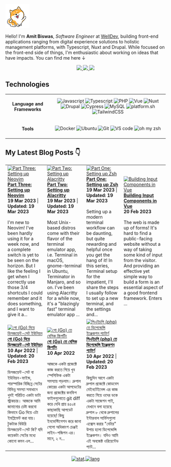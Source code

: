 <img alt="dog-waiving-hand" src="dog.gif" width="75px" />

<p align="left">
   Hello! I'm <strong>Amit Biswas</strong>, <em>Software Engineer</em> at <a href="https://www.welldev.io/">WellDev</a>, building front-end applications ranging from digital experience solutions to holistic management platforms, with Typescript, Nuxt and Drupal. While focused on the front-end side of things, I'm enthusiastic about working on ideas that have impacts. You can find me here ↓
</p>

<div align="center">
  <a href="https://www.linkedin.com/in/amitkbiswas01/">
    <img src="https://img.shields.io/badge/-Amit_Biswas-blue?style=for-the-badge&logo=Linkedin&logoColor=white" />
  </a>
  <a href="https://twitter.com/amitkbiswas01/">
    <img src="https://img.shields.io/badge/-Amit_Biswas-blue?style=for-the-badge&logo=Twitter&logoColor=white" />
  </a>
  <a href="mailto:hi@amitbiswas.me">
    <img
      src="https://img.shields.io/badge/-hi@amitbiswas.me-c14438?style=for-the-badge&logo=Gmail&logoColor=white" />
  </a>
</div>

## **Technologies**

<table>
  <tbody>
    <tr>
      <td align="center"> <h4>Language and Frameworks</h4> </td>
      <td align="center">
        <img alt="Javascript"
          src="https://img.shields.io/badge/JavaScript-323330?style=for-the-badge&logo=javascript&logoColor=F7DF1E" />
        <img alt="Typescript"
          src="https://img.shields.io/badge/TypeScript-3178C6?style=for-the-badge&logo=typescript&logoColor=white" />
        <img alt="PHP"
          src="https://img.shields.io/badge/PHP7+-777BB4?style=for-the-badge&logo=php&logoColor=white" />
        <img alt="Vue"
          src="https://img.shields.io/badge/Vue.js-35495E?style=for-the-badge&logo=vuedotjs&logoColor=4FC08D" />
        <img alt="Nuxt"
          src="https://img.shields.io/badge/Nuxt.js-00DC82?style=for-the-badge&logo=nuxtdotjs&logoColor=4FC08D" />
        <img alt="Drupal"
          src="https://img.shields.io/badge/Drupal-0678BE?style=for-the-badge&logo=drupal&logoColor=white" />
        <img alt="Cypress"
          src="https://img.shields.io/badge/Cypress-17202C?style=for-the-badge&logo=cypress&logoColor=white" />
        <img alt="MySQL"
          src="https://img.shields.io/badge/MySQL-00000F?style=for-the-badge&color=42759C&logo=mysql&logoColor=white" />
        <img alt="platform.sh"
          src="https://img.shields.io/badge/platform.sh-FFFFFF?style=for-the-badge&color=black&logo=Platform.sh&logoColor=which" />
        <img alt="TailwindCSS"
          src="https://img.shields.io/badge/TailwindCSS-38B2AC?style=for-the-badge&logo=tailwind-css&logoColor=white" />
      </td>
    </tr>
    <tr>
      <td align="center"> <h4>Tools</h4> </td>
      <td align="center">
        <img alt="Docker"
          src="https://img.shields.io/badge/Docker-2CA5E0?style=for-the-badge&logo=docker&logoColor=white" />
        <img alt="Ubuntu"
          src="https://img.shields.io/badge/Ubuntu-E95420?style=for-the-badge&logo=ubuntu&logoColor=white" />
        <img alt="Git" src="https://img.shields.io/badge/Git-F05032?style=for-the-badge&logo=git&logoColor=white" />
        <img alt="VS code"
          src="https://img.shields.io/badge/Visual_Studio_Code-0078D4?style=for-the-badge&logo=visual%20studio%20code&logoColor=white" />
        <img alt="oh my zsh"
          src="https://img.shields.io/badge/oh_my_zsh-1A2C34?style=for-the-badge&logo=GNU%20Bash&logoColor=white" />
      </td>
    </tr>
  </tbody>
</table>

## My Latest Blog Posts 👇
<!-- HASHNODE_BLOG:START -->
<table><tr><td><a href="https://amitkbiswas01.hashnode.dev/part-three-setting-up-neovim-clffbc09f000109mo0aa25wuy" title="Part Three: Setting up Neovim"><img src="https://cdn.hashnode.com/res/hashnode/image/upload/v1679224140553/619bbc3e-abb7-4534-a075-742a18b80a06.png" alt="Part Three: Setting up Neovim"   /></a>
<a href="https://amitkbiswas01.hashnode.dev/part-three-setting-up-neovim-clffbc09f000109mo0aa25wuy" title="Part Three: Setting up Neovim"><strong>Part Three: Setting up Neovim</strong></a>
<div><strong>19 Mar 2023</strong> | <strong>Updated: 19 Mar 2023</strong></div>
<br/> I'm new to Neovim! I've been hardly using it for a week now, and a complete switch is yet to be seen on the horizon. But I like the feeling I get when I correctly use those 3/4 shortcuts I could remember and it does something, and I want to give it a...</td><td><a href="https://amitkbiswas01.hashnode.dev/part-two-setting-up-alacritty-clff8fm8x01qpesnv344gc3v4" title="Part Two: Setting up Alacritty"><img src="https://cdn.hashnode.com/res/hashnode/image/upload/v1679206321399/c819ed0a-9e2d-4080-8e5b-1039dc902f3d.png" alt="Part Two: Setting up Alacritty"   /></a>
<a href="https://amitkbiswas01.hashnode.dev/part-two-setting-up-alacritty-clff8fm8x01qpesnv344gc3v4" title="Part Two: Setting up Alacritty"><strong>Part Two: Setting up Alacritty</strong></a>
<div><strong>19 Mar 2023</strong> | <strong>Updated: 19 Mar 2023</strong></div>
<br/> Most Unix-based distros come with their flavor of the terminal emulator app, i.e. Terminal in macOS, gnome-terminal in Ubuntu, Terminator in Manjaro, and so on. I've been using Alacritty for a while now, it's a "blazingly fast" terminal emulator app ...</td><td><a href="https://amitkbiswas01.hashnode.dev/part-one-setting-up-zsh-clff896m1026mg5nv4dmc3lkq" title="Part One: Setting up Zsh"><img src="https://cdn.hashnode.com/res/hashnode/image/stock/unsplash/xbEVM6oJ1Fs/upload/6f4f0f2b27e8d35e0ea2a020e7d8ade7.jpeg" alt="Part One: Setting up Zsh"   /></a>
<a href="https://amitkbiswas01.hashnode.dev/part-one-setting-up-zsh-clff896m1026mg5nv4dmc3lkq" title="Part One: Setting up Zsh"><strong>Part One: Setting up Zsh</strong></a>
<div><strong>19 Mar 2023</strong> | <strong>Updated: 19 Mar 2023</strong></div>
<br/> Setting up a modern terminal workflow can be daunting, but quite rewarding and helpful once you get the hang of it! In this series, Terminal setup for the impatient, I'll share the steps I usually follow to set up a new terminal, and the settings and...</td><td><a href="https://amitkbiswas01.hashnode.dev/building-input-components-in-vue-cled011a9000h09l502jua2zs" title="Building Input Components in Vue"><img src="https://cdn.hashnode.com/res/hashnode/image/upload/v1676908465916/ac7f4fd4-0d87-4b15-8de5-65931fbb3def.png" alt="Building Input Components in Vue"   /></a>
<a href="https://amitkbiswas01.hashnode.dev/building-input-components-in-vue-cled011a9000h09l502jua2zs" title="Building Input Components in Vue"><strong>Building Input Components in Vue</strong></a>
<div><strong>20 Feb 2023</strong></div>
<br/> The web is made up of forms! It's hard to find a public-facing website without a way of taking some kind of input from the visitor. And providing an effective yet simple way to build a form is an essential aspect of a good frontend framework. Enters ...</td></tr><tr><td><a href="https://amitkbiswas01.hashnode.dev/disjoint-set-union-in-go-cleczn892000009meevv8cbv3" title="গো (Go) দিয়ে ডিসজয়েন্ট-সেট ইউনিয়ন"><img src="https://cdn.hashnode.com/res/hashnode/image/upload/v1676907816682/f7056367-0133-4e8b-84f5-dbaf7fd2608b.png" alt="গো (Go) দিয়ে ডিসজয়েন্ট-সেট ইউনিয়ন"   /></a>
<a href="https://amitkbiswas01.hashnode.dev/disjoint-set-union-in-go-cleczn892000009meevv8cbv3" title="গো (Go) দিয়ে ডিসজয়েন্ট-সেট ইউনিয়ন"><strong>গো (Go) দিয়ে ডিসজয়েন্ট-সেট ইউনিয়ন</strong></a>
<div><strong>10 Apr 2022</strong> | <strong>Updated: 20 Feb 2023</strong></div>
<br/> ডিসজয়েন্ট-সেট বা ইউনিয়ন-ফাইন্ড, পারস্পারিক বিচ্ছিন্ন সেটের বিভিন্ন সমস্যা সমাধানে খুবই পরিচিত একটা ডাটা স্ট্রাকচার। আজকে আমি জানানোর চেষ্টা করবো কিভাবে Go দিয়ে এটা ইমপ্লিমেন্ট করা যায়।
টুকটাক থিউরি
ডিসজয়েন্ট-সেট কি?
যদি কয়েকটা সেটের মধ্যে কোনো কমন এল...</td><td><a href="https://amitkbiswas01.hashnode.dev/basic-scripting-in-go-cleczoxla000d09mjc3no0q5d" title="গো (Go) তে বেসিক স্ক্রিপটিং"><img src="https://cdn.hashnode.com/res/hashnode/image/upload/v1676907824843/0a1e6765-a1de-4460-9f36-0a66b6e0e071.png" alt="গো (Go) তে বেসিক স্ক্রিপটিং"   /></a>
<a href="https://amitkbiswas01.hashnode.dev/basic-scripting-in-go-cleczoxla000d09mjc3no0q5d" title="গো (Go) তে বেসিক স্ক্রিপটিং"><strong>গো (Go) তে বেসিক স্ক্রিপটিং</strong></a>
<div><strong>10 Apr 2022</strong></div>
<br/> আজকে একটা প্রজেক্টে কাজ করতে গিয়ে খুব স্পেসিফিক একটা সমস্যায় পড়লাম। দ্রুপাল কোরের একটা আপডেটের জন্য প্রজেক্টের কনফিগ ফাইলগুলোতে git diff করে দেখি প্রায় ৪৫০র কাছাকাছি আপডেট হয়েছে! কিছু ইনভেস্টিগেশন করে জানা গেলো অধিকাংশ চেঞ্জই লাইন-পজিশন এর। মানে, ২ ন...</td><td><a href="https://amitkbiswas01.hashnode.dev/dependency-injection-in-php-clecydr3d00000amkb5zpbfj2" title="পিএইচপি (php) তে ডিপেন্ডেন্সি ইঞ্জেকশন প্যাটার্ণ"><img src="https://cdn.hashnode.com/res/hashnode/image/upload/v1676905483612/7dab8260-575c-4130-b408-c61b3f0e966b.png" alt="পিএইচপি (php) তে ডিপেন্ডেন্সি ইঞ্জেকশন প্যাটার্ণ"   /></a>
<a href="https://amitkbiswas01.hashnode.dev/dependency-injection-in-php-clecydr3d00000amkb5zpbfj2" title="পিএইচপি (php) তে ডিপেন্ডেন্সি ইঞ্জেকশন প্যাটার্ণ"><strong>পিএইচপি (php) তে ডিপেন্ডেন্সি ইঞ্জেকশন প্যাটার্ণ</strong></a>
<div><strong>10 Apr 2022</strong> | <strong>Updated: 20 Feb 2023</strong></div>
<br/> কিছুদিন আগে একটা দ্রুপাল প্রজেক্টে কোডবেস মেইনটেইনেন্স এর কাজ করতে গিয়ে ওদের ডকে একটা সাজেশন পাই, যেখানে বলা হয়েছে দ্রুপাল ৮ থেকে দ্রুপালের ইন্টারনাল সার্ভিসগুলো এক্সেস করার "বেটার" উপায় হলো ডিপেন্ডেন্সি ইঞ্জেকশন। যদিও আমি এই অবজেক্ট ওরিয়েন্টেড প্যাট...</td></tr></table>
<!-- HASHNODE_BLOG:END -->

<div align="center">
  <a href="https://github.com/anuraghazra/github-readme-stats">
    <img alt="stat" align="center" height="165" width="auto"
      src="https://github-readme-stats.vercel.app/api/top-langs/?username=amitkbiswas01&hide=html,css&exclude_repo=ocr-cnn,covid19-detection-xray,course-projects&theme=dracula&layout=compact" />
  </a>
  <a href="https://github.com/anuraghazra/github-readme-stats">
    <img alt="lang" align="center" height="165" width="auto"
      src="https://github-readme-stats.vercel.app/api?username=amitkbiswas01&count_private=true&theme=dracula&show_icons=true" />
  </a>
</div>
